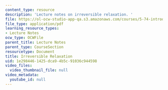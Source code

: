 ```yaml
---
content_type: resource
description: 'Lecture notes on irreversible relaxation. '
file: https://ol-ocw-studio-app-qa.s3.amazonaws.com/courses/5-74-introductory-quantum-mechanics-ii-spring-2009/1e2984461425dca94b5c91036c944598_MIT5_74s09_lec03.pdf
file_type: application/pdf
learning_resource_types:
- Lecture Notes
ocw_type: OCWFile
parent_title: Lecture Notes
parent_type: CourseSection
resourcetype: Document
title: Irreversible Relaxation
uid: 1e298446-1425-dca9-4b5c-91036c944598
video_files:
  video_thumbnail_file: null
video_metadata:
  youtube_id: null
---
```

